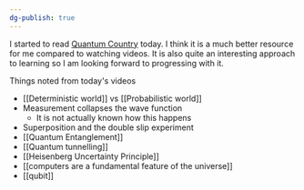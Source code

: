 ```yaml
---
dg-publish: true
---
```

I started to read [Quantum Country](https://quantum.country/) today. I think it is a much better resource for me compared to watching videos. It is also quite an interesting approach to learning so I am looking forward to progressing with it. 


Things noted from today's videos 
- [[Deterministic world]] vs [[Probabilistic world]]
- Measurement collapses the wave function
	- It is not actually known how this happens 
- Superposition and the double slip experiment 
- [[Quantum Entanglement]]
- [[Quantum tunnelling]]
- [[Heisenberg Uncertainty Principle]] 
- [[computers are a fundamental feature of the universe]] 
- [[qubit]]